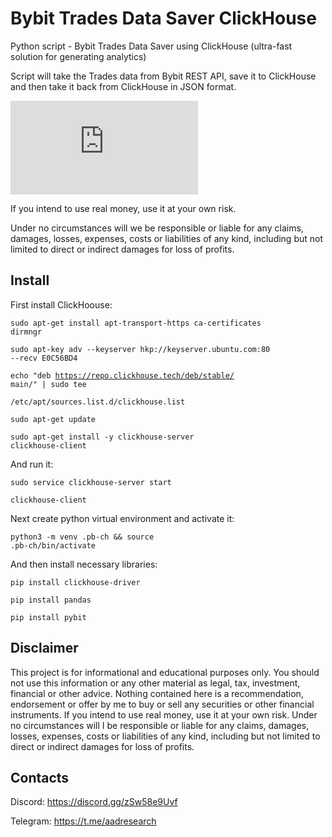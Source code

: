 # Bybit Trades Data Saver ClickHouse
Python script - Bybit Trades Data Saver using ClickHouse (ultra-fast solution for generating analytics)

Script will take the Trades data from Bybit REST API, save it to ClickHouse and then take it back from ClickHouse in JSON format.

[![Latest release](https://badgen.net/github/release/Naereen/Strapdown.js)](https://aadresearch.xyz)

If you intend to use real money, use it at your own risk.

Under no circumstances will we be responsible or liable for any claims, damages, losses, expenses, costs or liabilities of any kind, including but not limited to direct or indirect damages for loss of profits.


## Install

First install ClickHoouse:

<code>sudo apt-get install apt-transport-https ca-certificates dirmngr</code>

<code>sudo apt-key adv --keyserver hkp://keyserver.ubuntu.com:80 --recv E0C56BD4</code>

<code>echo "deb https://repo.clickhouse.tech/deb/stable/ main/" | sudo tee \
   /etc/apt/sources.list.d/clickhouse.list</code>
   
<code>sudo apt-get update</code>

<code>sudo apt-get install -y clickhouse-server clickhouse-client</code>

And run it:

<code>sudo service clickhouse-server start</code>

<code>clickhouse-client</code>

Next create python virtual environment and activate it:

<code>python3 -m venv .pb-ch && source .pb-ch/bin/activate</code>

And then install necessary libraries:

<code>pip install clickhouse-driver</code>

<code>pip install pandas</code>

<code>pip install pybit</code>


## Disclaimer
This project is for informational and educational purposes only. You should not use this information or any other material as legal, tax, investment, financial or other advice. Nothing contained here is a recommendation, endorsement or offer by me to buy or sell any securities or other financial instruments. If you intend to use real money, use it at your own risk. Under no circumstances will I be responsible or liable for any claims, damages, losses, expenses, costs or liabilities of any kind, including but not limited to direct or indirect damages for loss of profits.

## Contacts
Discord: https://discord.gg/zSw58e9Uvf

Telegram: https://t.me/aadresearch
